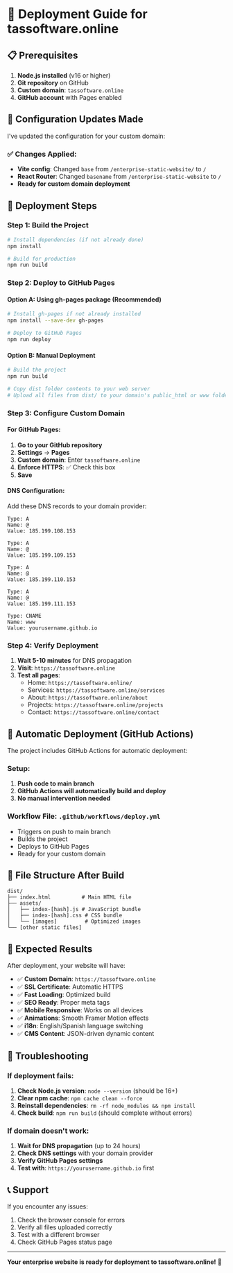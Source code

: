 # 🚀 Deployment Guide for tassoftware.online

## 📋 Prerequisites

1. **Node.js installed** (v16 or higher)
2. **Git repository** on GitHub
3. **Custom domain**: `tassoftware.online`
4. **GitHub account** with Pages enabled

## 🔧 Configuration Updates Made

I've updated the configuration for your custom domain:

### ✅ Changes Applied:
- **Vite config**: Changed `base` from `/enterprise-static-website/` to `/`
- **React Router**: Changed `basename` from `/enterprise-static-website` to `/`
- **Ready for custom domain deployment**

## 🚀 Deployment Steps

### Step 1: Build the Project
```bash
# Install dependencies (if not already done)
npm install

# Build for production
npm run build
```

### Step 2: Deploy to GitHub Pages

#### Option A: Using gh-pages package (Recommended)
```bash
# Install gh-pages if not already installed
npm install --save-dev gh-pages

# Deploy to GitHub Pages
npm run deploy
```

#### Option B: Manual Deployment
```bash
# Build the project
npm run build

# Copy dist folder contents to your web server
# Upload all files from dist/ to your domain's public_html or www folder
```

### Step 3: Configure Custom Domain

#### For GitHub Pages:
1. **Go to your GitHub repository**
2. **Settings** → **Pages**
3. **Custom domain**: Enter `tassoftware.online`
4. **Enforce HTTPS**: ✅ Check this box
5. **Save**

#### DNS Configuration:
Add these DNS records to your domain provider:

```
Type: A
Name: @
Value: 185.199.108.153

Type: A  
Name: @
Value: 185.199.109.153

Type: A
Name: @
Value: 185.199.110.153

Type: A
Name: @
Value: 185.199.111.153

Type: CNAME
Name: www
Value: yourusername.github.io
```

### Step 4: Verify Deployment

1. **Wait 5-10 minutes** for DNS propagation
2. **Visit**: `https://tassoftware.online`
3. **Test all pages**:
   - Home: `https://tassoftware.online/`
   - Services: `https://tassoftware.online/services`
   - About: `https://tassoftware.online/about`
   - Projects: `https://tassoftware.online/projects`
   - Contact: `https://tassoftware.online/contact`

## 🔄 Automatic Deployment (GitHub Actions)

The project includes GitHub Actions for automatic deployment:

### Setup:
1. **Push code to main branch**
2. **GitHub Actions will automatically build and deploy**
3. **No manual intervention needed**

### Workflow File: `.github/workflows/deploy.yml`
- Triggers on push to main branch
- Builds the project
- Deploys to GitHub Pages
- Ready for your custom domain

## 📁 File Structure After Build

```
dist/
├── index.html          # Main HTML file
├── assets/
│   ├── index-[hash].js # JavaScript bundle
│   ├── index-[hash].css # CSS bundle
│   └── [images]         # Optimized images
└── [other static files]
```

## 🎯 Expected Results

After deployment, your website will have:

- ✅ **Custom Domain**: `https://tassoftware.online`
- ✅ **SSL Certificate**: Automatic HTTPS
- ✅ **Fast Loading**: Optimized build
- ✅ **SEO Ready**: Proper meta tags
- ✅ **Mobile Responsive**: Works on all devices
- ✅ **Animations**: Smooth Framer Motion effects
- ✅ **i18n**: English/Spanish language switching
- ✅ **CMS Content**: JSON-driven dynamic content

## 🔧 Troubleshooting

### If deployment fails:
1. **Check Node.js version**: `node --version` (should be 16+)
2. **Clear npm cache**: `npm cache clean --force`
3. **Reinstall dependencies**: `rm -rf node_modules && npm install`
4. **Check build**: `npm run build` (should complete without errors)

### If domain doesn't work:
1. **Wait for DNS propagation** (up to 24 hours)
2. **Check DNS settings** with your domain provider
3. **Verify GitHub Pages settings**
4. **Test with**: `https://yourusername.github.io` first

## 📞 Support

If you encounter any issues:
1. Check the browser console for errors
2. Verify all files uploaded correctly
3. Test with a different browser
4. Check GitHub Pages status page

---

**Your enterprise website is ready for deployment to tassoftware.online!** 🎉
